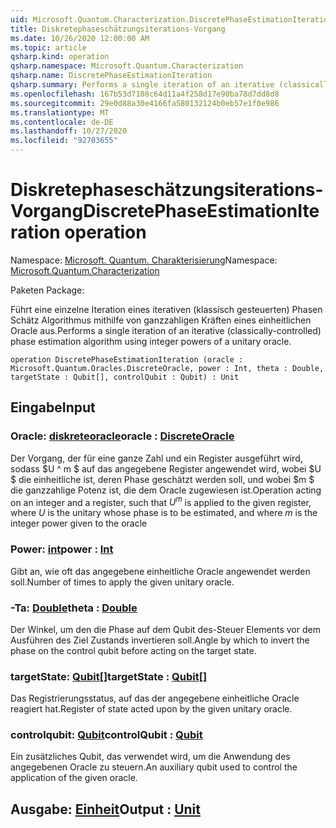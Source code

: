 ```yaml
---
uid: Microsoft.Quantum.Characterization.DiscretePhaseEstimationIteration
title: Diskretephaseschätzungsiterations-Vorgang
ms.date: 10/26/2020 12:00:00 AM
ms.topic: article
qsharp.kind: operation
qsharp.namespace: Microsoft.Quantum.Characterization
qsharp.name: DiscretePhaseEstimationIteration
qsharp.summary: Performs a single iteration of an iterative (classically-controlled) phase estimation algorithm using integer powers of a unitary oracle.
ms.openlocfilehash: 167b53d7108c64d11a4f258d17e90ba78d7dd8d8
ms.sourcegitcommit: 29e0d88a30e4166fa580132124b0eb57e1f0e986
ms.translationtype: MT
ms.contentlocale: de-DE
ms.lasthandoff: 10/27/2020
ms.locfileid: "92703655"
---
```

# <a name="discretephaseestimationiteration-operation"></a><span data-ttu-id="3b642-102">Diskretephaseschätzungsiterations-Vorgang</span><span class="sxs-lookup"><span data-stu-id="3b642-102">DiscretePhaseEstimationIteration operation</span></span>

<span data-ttu-id="3b642-103">Namespace: [Microsoft. Quantum. Charakterisierung](xref:Microsoft.Quantum.Characterization)</span><span class="sxs-lookup"><span data-stu-id="3b642-103">Namespace: [Microsoft.Quantum.Characterization](xref:Microsoft.Quantum.Characterization)</span></span>

<span data-ttu-id="3b642-104">Paketen [](https://nuget.org/packages/)</span><span class="sxs-lookup"><span data-stu-id="3b642-104">Package: [](https://nuget.org/packages/)</span></span>


<span data-ttu-id="3b642-105">Führt eine einzelne Iteration eines iterativen (klassisch gesteuerten) Phasen Schätz Algorithmus mithilfe von ganzzahligen Kräften eines einheitlichen Oracle aus.</span><span class="sxs-lookup"><span data-stu-id="3b642-105">Performs a single iteration of an iterative (classically-controlled) phase estimation algorithm using integer powers of a unitary oracle.</span></span>

```qsharp
operation DiscretePhaseEstimationIteration (oracle : Microsoft.Quantum.Oracles.DiscreteOracle, power : Int, theta : Double, targetState : Qubit[], controlQubit : Qubit) : Unit
```


## <a name="input"></a><span data-ttu-id="3b642-106">Eingabe</span><span class="sxs-lookup"><span data-stu-id="3b642-106">Input</span></span>

### <a name="oracle--discreteoracle"></a><span data-ttu-id="3b642-107">Oracle: [diskreteoracle](xref:Microsoft.Quantum.Oracles.DiscreteOracle)</span><span class="sxs-lookup"><span data-stu-id="3b642-107">oracle : [DiscreteOracle](xref:Microsoft.Quantum.Oracles.DiscreteOracle)</span></span>

<span data-ttu-id="3b642-108">Der Vorgang, der für eine ganze Zahl und ein Register ausgeführt wird, sodass $U ^ m $ auf das angegebene Register angewendet wird, wobei $U $ die einheitliche ist, deren Phase geschätzt werden soll, und wobei $m $ die ganzzahlige Potenz ist, die dem Oracle zugewiesen ist.</span><span class="sxs-lookup"><span data-stu-id="3b642-108">Operation acting on an integer and a register, such that $U^m$ is applied to the given register, where $U$ is the unitary whose phase is to be estimated, and where $m$ is the integer power given to the oracle</span></span>


### <a name="power--int"></a><span data-ttu-id="3b642-109">Power: [int](xref:microsoft.quantum.lang-ref.int)</span><span class="sxs-lookup"><span data-stu-id="3b642-109">power : [Int](xref:microsoft.quantum.lang-ref.int)</span></span>

<span data-ttu-id="3b642-110">Gibt an, wie oft das angegebene einheitliche Oracle angewendet werden soll.</span><span class="sxs-lookup"><span data-stu-id="3b642-110">Number of times to apply the given unitary oracle.</span></span>


### <a name="theta--double"></a><span data-ttu-id="3b642-111">-Ta: [Double](xref:microsoft.quantum.lang-ref.double)</span><span class="sxs-lookup"><span data-stu-id="3b642-111">theta : [Double](xref:microsoft.quantum.lang-ref.double)</span></span>

<span data-ttu-id="3b642-112">Der Winkel, um den die Phase auf dem Qubit des-Steuer Elements vor dem Ausführen des Ziel Zustands invertieren soll.</span><span class="sxs-lookup"><span data-stu-id="3b642-112">Angle by which to invert the phase on the control qubit before acting on the target state.</span></span>


### <a name="targetstate--qubit"></a><span data-ttu-id="3b642-113">targetState: [Qubit](xref:microsoft.quantum.lang-ref.qubit)[]</span><span class="sxs-lookup"><span data-stu-id="3b642-113">targetState : [Qubit](xref:microsoft.quantum.lang-ref.qubit)[]</span></span>

<span data-ttu-id="3b642-114">Das Registrierungsstatus, auf das der angegebene einheitliche Oracle reagiert hat.</span><span class="sxs-lookup"><span data-stu-id="3b642-114">Register of state acted upon by the given unitary oracle.</span></span>


### <a name="controlqubit--qubit"></a><span data-ttu-id="3b642-115">controlqubit: [Qubit](xref:microsoft.quantum.lang-ref.qubit)</span><span class="sxs-lookup"><span data-stu-id="3b642-115">controlQubit : [Qubit](xref:microsoft.quantum.lang-ref.qubit)</span></span>

<span data-ttu-id="3b642-116">Ein zusätzliches Qubit, das verwendet wird, um die Anwendung des angegebenen Oracle zu steuern.</span><span class="sxs-lookup"><span data-stu-id="3b642-116">An auxiliary qubit used to control the application of the given oracle.</span></span>



## <a name="output--unit"></a><span data-ttu-id="3b642-117">Ausgabe: [Einheit](xref:microsoft.quantum.lang-ref.unit)</span><span class="sxs-lookup"><span data-stu-id="3b642-117">Output : [Unit](xref:microsoft.quantum.lang-ref.unit)</span></span>


